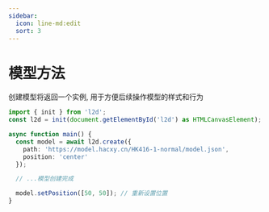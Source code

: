 ```yaml
---
sidebar:
  icon: line-md:edit
  sort: 3
---
```


# 模型方法

创建模型将返回一个实例, 用于方便后续操作模型的样式和行为

```ts
import { init } from 'l2d';
const l2d = init(document.getElementById('l2d') as HTMLCanvasElement);

async function main() {
  const model = await l2d.create({
    path: 'https://model.hacxy.cn/HK416-1-normal/model.json',
    position: 'center'
  });

  // ...模型创建完成

  model.setPosition([50, 50]); // 重新设置位置
}
```

<!--@include: ../../api/classes/Model.md-->
